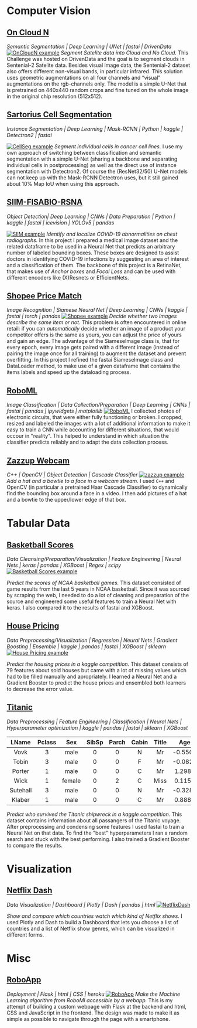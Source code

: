 # Computer Vision
## [On Cloud N](https://github.com/Ben-Karr/OnCloudN)
_Semantic Segmentation | Deep Learning | UNet | fastai | DrivenData_
[![OnCloudN example](assets/OnCloudN_example.png)](https://github.com/Ben-Karr/SartoriusCellSegmentation)
_Segment Satelite data into Cloud and No Cloud._
This Challenge was hosted on DrivenData and the goal is to segment clouds in Sentenial-2 Satelite data. Besides visual image data, the Sentenial-2 dataset also offers different non-visual bands, in particular infrared. This solution uses geometric augmentations on all four channels and “visual” augmentations on the rgb-channels only. The model is a simple U-Net that is pretrained on 440x440 random crops and fine tuned on the whole image in the original chip resolution (512x512). 

## [Sartorius Cell Segmentation](https://github.com/Ben-Karr/SartoriusCellSegmentation)
_Instance Segmentation | Deep Learning | Mask-RCNN | Python | kaggle | Detectron2 | fastai_

[![CellSeg example](assets/CellSeg_example.png)](https://github.com/Ben-Karr/SartoriusCellSegmentation)
_Segment individual cells in cancer cell lines._
I use my own approach of switching between classification and semantic segmentation with a simple U-Net (sharing a backbone and separating individual cells in postprocessing) as well as the direct use of instance segmentation with Detectron2. Of course the (ResNet32/50) U-Net models can not keep up with the Mask-RCNN Detectron uses, but it still gained about 10% Map IoU when using this approach.

## [SIIM-FISABIO-RSNA](https://github.com/Ben-Karr/SIIM-FISABIO-RSNA)
_Object Detection| Deep Learning | CNNs | Data Preparation | Python | kaggle | fastai | icevision | YOLOv5 | pandas_

[![SIIM example](assets/SIIM_example.png)](https://github.com/Ben-Karr/SIIM-FISABIO-RSNA)
_Identify and localize COVID-19 abnormalities on chest radiographs._ In this project I prepared a medical image dataset and the related dataframe to be used in a Neural Net that predicts an arbitrary number of labeled bounding boxes. These boxes are designed to assist doctors in identifying COVID-19 infections by suggesting an area of interest and a classification of them. The backbone of this project is a RetinaNet, that makes use of _Anchor boxes_ and _Focal Loss_ and can be used with different encoders like (X)Resnets or EfficientNets.

## [Shopee Price Match](https://github.com/Ben-Karr/Shopee-PriceMatch)
_Image Recognition | Siamese Neural Net | Deep Learning | CNNs | kaggle | fastai | torch | pandas_
[![Shopee example](assets/shopee_example.png)](https://github.com/Ben-Karr/Shopee-PriceMatch)
_Decide whether two images describe the same item or not._
This problem is often encountered in online retail: if you can _automatically_ decide whether an image of a product your competitor offers is the same as yours, you can adjust the price of yours and gain an edge. The advantage of the SiameseImage class is, that for every epoch, every image gets paired with a different image (instead of pairing the image once for all training) to augment the dataset and prevent overfitting. In this project I refined the fastai SiameseImage class and DataLoader method, to make use of a given dataframe that contains the items labels and speed up the dataloading process. 

## [RoboML](https://github.com/Ben-Karr/RoboML)
_Image Classification | Data Collection/Preparation | Deep Learning | CNNs | fastai | pandas | ipywidgets | matplotlib_
[![RoboML](assets/RoboML_example.JPG)](https://github.com/Ben-Karr/RoboML)
I collected photos of electronic circuits, that were either fully functioning or broken. I cropped, resized and labeled the images with a lot of additional information to make it easy to train a CNN while accounting for different situations, that would occour in "reality". This helped to understand in which situation the classifier predicts reliably and to adapt the data collection process. 

## [Zazzup Webcam](https://github.com/Ben-Karr/zazzup-webcam-opencv)
_C++ | OpenCV | Object Detection | Cascade Classifier_
[![zazzup example](assets/zazzup_example.png)](https://github.com/Ben-Karr/zazzup-webcam-opencv)
_Add a hat and a bowtie to a face in a webcam stream._
I used `C++` and OpenCV (in particular a pretrained Haar Cascade Classifier) to dynamically find the bounding box around a face in a video. I then add pictures of a hat and a bowtie to the upper/lower edge of that box.

# Tabular Data

## [Basketball Scores](https://github.com/Ben-Karr/BasketballScores)
_Data Cleansing/Preparation/Visualization | Feature Engineering | Neural Nets | keras | pandas | XGBoost | Regex | scipy_
[![Basketball Scores example](assets/BasketballScores_example.png)](https://github.com/Ben-Karr/BasketballScores)

_Predict the scores of NCAA basketball games._
This dataset consisted of game results from the last 5 years in NCAA basketball. Since it was sourced by scraping the web, I needed to do a lot of cleaning and preparation of the source and engineered some useful features to train a Neural Net with keras. I also compared it to the results of fastai and XGBoost. 

## [House Pricing](https://github.com/Ben-Karr/HousePricing)
_Data Preprocessing/Visualization | Regression | Neural Nets | Gradient Boosting | Ensemble | kaggle | pandas | fastai | XGBoost | sklearn_
[![House Pricing example](assets/HousePricing_example.png)](https://github.com/Ben-Karr/HousePricing)

_Predict the housing prices in a kaggle competition._  This dataset consists of 79 features about sold houses but came with a lot of missing values which had to be filled manually and apropriately. I learned a Neural Net and a Gradient Booster to predict the house prices and ensembled both learners to decrease the error value.

## [Titanic](https://github.com/Ben-Karr/Titanic/)
_Data Preprocessing | Feature Engineering | Classification | Neural Nets | Hyperparameter optimization | kaggle | pandas | fastai | sklearn | XGBoost_

|LName|Pclass|Sex|SibSp|Parch|Cabin|Title|Age|Fare|target|
|:---:|:---:|:---:|:---:|:---:|:---:|:---:|:---:|:---:|:---:|
|Vovk|3|male|0|0|N|Mr|-0.5500|-0.4892|0|
|Tobin|3|male|0|0|F|Mr|-0.0827|-0.4921|0|
|Porter|1|male|0|0|C|Mr|1.2989|0.3984|0|
|Wick|1|female|0|2|C|Miss|0.1156|2.6696|1|
|Sutehall|3|male|0|0|N|Mr|-0.3281|-0.5062|0|
|Klaber|1|male|0|0|C|Mr|0.8885|-0.1138|0|

_Predict who survived the Titanic shipwreck in a kaggle competition._
This dataset contains information about all passangers of the Titanic voyage. After preprocessing and condensing some features I used fastai to train a Neural Net on that data. To find the "best" hyperparameters I ran a random search and stuck with the best performing. I also trained a Gradient Booster to compare the results.

# Visualization

## [Netflix Dash](https://github.com/Ben-Karr/NetflixDash)
_Data Visualization | Dashboard | Plotly | Dash | pandas | html_
[![NetflixDash](assets/NetflixDash_example.png)](https://netflix-viz.herokuapp.com/)

_Show and compare which countries watch which kind of Netflix shows._ I used Plotly and Dash to build a Dashboard that lets you choose a list of countries and a list of Netflix show genres, which can be visualized in different forms.

# Misc

## [RoboApp](https://github.com/Ben-Karr/RoboApp)
_Deployment | Flask | html | CSS | heroku_
[![RoboApp](assets/RoboApp_example.png)](https://robocircuit.herokuapp.com/)
_Make the Machine Learning algorithm from RoboMl accessible by a webapp._ 
This is my attempt of building a custom webpage with Flask at the backend and html, CSS and JavaScript in the frontend. The design was made to make it as simple as possible to navigate through the page with a smartphone.
